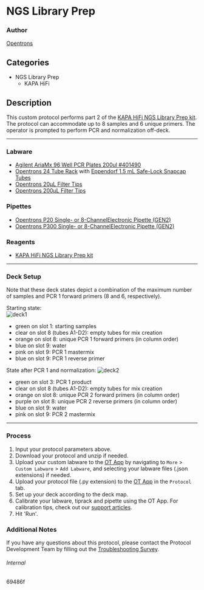 # NGS Library Prep

### Author
[Opentrons](https://opentrons.com/)

## Categories
* NGS Library Prep
	* KAPA HiFi

## Description

This custom protocol performs part 2 of the [KAPA HiFi NGS Library Prep kit](https://sequencing.roche.com/en/products-solutions/products/sample-preparation/library-amplification/kapa-hifi-kits.html). The protocol can accommodate up to 8 samples and 6 unique primers. The operator is prompted to perform PCR and normalization off-deck.

---

### Labware
* [Agilent AriaMx 96 Well PCR Plates 200ul #401490](https://www.agilent.com/store/en_US/Prod-401490/401490)
* [Opentrons 24 Tube Rack](https://shop.opentrons.com/4-in-1-tube-rack-set/) with [Eppendorf 1.5 mL Safe-Lock Snapcap Tubes](https://online-shop.eppendorf.us/US-en/Laboratory-Consumables-44512/Tubes-44515/Eppendorf-Safe-Lock-Tubes-PF-8863.html)
* [Opentrons 20µL Filter Tips](https://shop.opentrons.com/opentrons-20ul-filter-tips/)
* [Opentrons 200µL Filter Tips](https://shop.opentrons.com/opentrons-200ul-filter-tips/)

### Pipettes
* [Opentrons P20 Single- or 8-ChannelElectronic Pipette (GEN2)](https://shop.opentrons.com/8-channel-electronic-pipette/)
* [Opentrons P300 Single- or 8-ChannelElectronic Pipette (GEN2)](https://shop.opentrons.com/8-channel-electronic-pipette/)

### Reagents
* [KAPA HiFi NGS Library Prep kit](https://sequencing.roche.com/en/products-solutions/products/sample-preparation/library-amplification/kapa-hifi-kits.html)

---

### Deck Setup

Note that these deck states depict a combination of the maximum number of samples and PCR 1 forward primers (8 and 6, respectively).

Starting state:  
![deck1](https://opentrons-protocol-library-website.s3.amazonaws.com/custom-README-images/69486f/deck1.png)  
* green on slot 1: starting samples
* clear on slot 8 (tubes A1-D2): empty tubes for mix creation
* orange on slot 8: unique PCR 1 forward primers (in column order)
* blue on slot 9: water
* pink on slot 9: PCR 1 mastermix
* blue on slot 9: PCR 1 reverse primer

State after PCR 1 and normalization:
![deck2](https://opentrons-protocol-library-website.s3.amazonaws.com/custom-README-images/69486f/deck2.png)
* green on slot 3: PCR 1 product
* clear on slot 8 (tubes A1-D2): empty tubes for mix creation
* orange on slot 8: unique PCR 2 forward primers (in column order)
* purple on slot 8: unique PCR 2 reverse primers (in column order)
* blue on slot 9: water
* pink on slot 9: PCR 2 mastermix

---

### Process
1. Input your protocol parameters above.
2. Download your protocol and unzip if needed.
3. Upload your custom labware to the [OT App](https://opentrons.com/ot-app) by navigating to `More` > `Custom Labware` > `Add Labware`, and selecting your labware files (.json extensions) if needed.
4. Upload your protocol file (.py extension) to the [OT App](https://opentrons.com/ot-app) in the `Protocol` tab.
5. Set up your deck according to the deck map.
6. Calibrate your labware, tiprack and pipette using the OT App. For calibration tips, check out our [support articles](https://support.opentrons.com/en/collections/1559720-guide-for-getting-started-with-the-ot-2).
7. Hit 'Run'.

### Additional Notes
If you have any questions about this protocol, please contact the Protocol Development Team by filling out the [Troubleshooting Survey](https://protocol-troubleshooting.paperform.co/).

###### Internal
69486f
